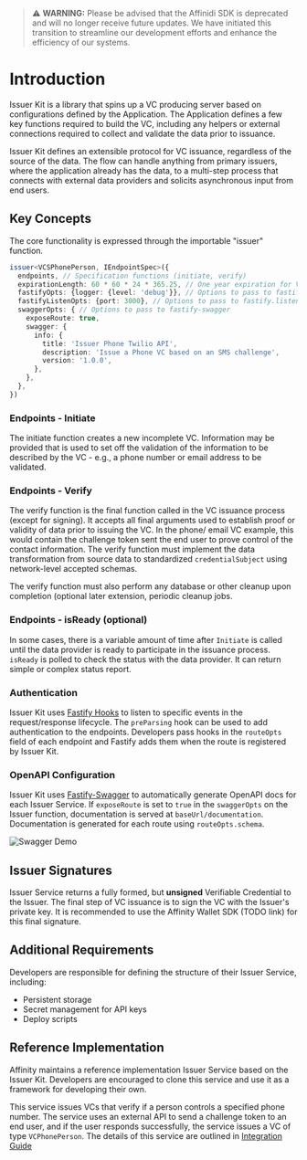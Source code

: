 > :warning: **WARNING:**
> Please be advised that the Affinidi SDK is deprecated and will no longer receive future updates. We have initiated this transition to streamline our development efforts and enhance the efficiency of our systems.

# Introduction

Issuer Kit is a library that spins up a VC producing server based on configurations defined by the Application. The Application defines a few key functions required to build the VC, including any helpers or external connections required to collect and validate the data prior to issuance.

Issuer Kit defines an extensible protocol for VC issuance, regardless of the source of the data. The flow can handle anything from primary issuers, where the application already has the data, to a multi-step process that connects with external data providers and solicits asynchronous input from end users.


## Key Concepts

The core functionality is expressed through the importable "issuer" function. 

```ts
issuer<VCSPhonePerson, IEndpointSpec>({
  endpoints, // Specification functions (initiate, verify)
  expirationLength: 60 * 60 * 24 * 365.25, // One year expiration for VCs
  fastifyOpts: {logger: {level: 'debug'}}, // Options to pass to fastify()
  fastifyListenOpts: {port: 3000}, // Options to pass to fastify.listen()
  swaggerOpts: { // Options to pass to fastify-swagger
    exposeRoute: true,
    swagger: {
      info: {
        title: 'Issuer Phone Twilio API',
        description: 'Issue a Phone VC based on an SMS challenge',
        version: '1.0.0',
      },
    },
  },
})

```


### Endpoints - Initiate

The initiate function creates a new incomplete VC.  Information may be provided that is used to set off the validation of the information to be described by the VC - e.g., a phone number or email address to be validated.


### Endpoints - Verify

The verify function is the final function called in the VC issuance process (except for signing). It accepts all final arguments used to establish proof or validity of data prior to issuing the VC. In the phone/ email VC example, this would contain the challenge token sent the end user to prove control of the contact information. The verify function must implement the data transformation from source data to standardized `credentialSubject` using network-level accepted schemas.

The verify function must also perform any database or other cleanup upon completion (optional later extension, periodic cleanup jobs.


### Endpoints - isReady (optional)

In some cases, there is a variable amount of time after `Initiate` is called until the data provider is ready to participate in the issuance process. `isReady` is polled to check the status with the data provider. It can return simple or complex status report.

### Authentication

Issuer Kit uses [Fastify Hooks](https://github.com/fastify/fastify/blob/master/docs/Hooks.md) to listen to specific events in the request/response lifecycle. The `preParsing` hook can be used to add authentication to the endpoints. Developers pass hooks in the `routeOpts` field of each endpoint and Fastify adds them when the route is registered by Issuer Kit.


### OpenAPI Configuration

Issuer Kit uses [Fastify-Swagger](https://github.com/fastify/fastify-swagger) to automatically generate OpenAPI docs for each Issuer Service. If `exposeRoute` is set to `true` in the `swaggerOpts` on the Issuer function, documentation is served at `baseUrl/documentation`. Documentation is generated for each route using `routeOpts.schema`.

![Swagger Demo](assets/OpenAPI.png)

## Issuer Signatures

Issuer Service returns a fully formed, but **unsigned** Verifiable Credential to the Issuer. The final step of VC issuance is to sign the VC with the Issuer's private key. It is recommended to use the Affinity Wallet SDK (TODO link) for this final signature.

## Additional Requirements

Developers are responsible for defining the structure of their Issuer Service, including:

* Persistent storage
* Secret management for API keys
* Deploy scripts

## Reference Implementation

Affinity maintains a reference implementation Issuer Service based on the Issuer Kit. Developers are encouraged to clone this service and use it as a framework for developing their own.

This service issues VCs that verify if a person controls a specified phone number. The service uses an external API to send a challenge token to an end user, and if the user responds successfully, the service issues a VC of type `VCPhonePerson`. The details of this service are outlined in [Integration Guide](integration-guide.md)
